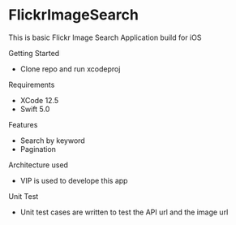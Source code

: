 # FlickrImageSearch

This is basic Flickr Image Search Application build for iOS 

Getting Started
- Clone repo and run xcodeproj

Requirements
- XCode 12.5
- Swift 5.0

Features
- Search by keyword
- Pagination

Architecture used
- VIP is used to develope this app

Unit Test
- Unit test cases are written to test the API url and the image url


